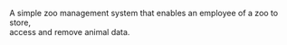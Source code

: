 A simple zoo management system that enables an employee of a zoo to store,<br> access and remove animal data.
